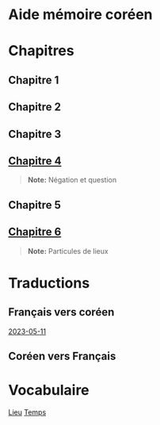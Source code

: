 # Aide mémoire coréen

# Chapitres


## Chapitre 1

## Chapitre 2

## Chapitre 3

## [Chapitre 4](chapitres/4/main.md)
> **Note:** Négation et question

## Chapitre 5

## [Chapitre 6](chapitres/6/main.md)
> **Note:** Particules de lieux


# Traductions


## Français vers coréen
[2023-05-11](traductions/francais-vers-coreen/2023-05-11.md)

## Coréen vers Français

# Vocabulaire
[Lieu](vocabulaire/lieu.md)
[Temps](vocabulaire/temps.md)

